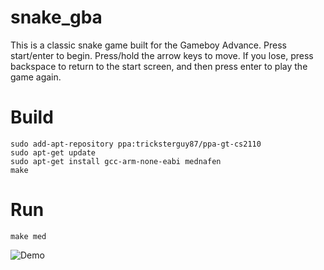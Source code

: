 snake_gba
=========
This is a classic snake game built for the Gameboy Advance.
Press start/enter to begin. 
Press/hold the arrow keys to move.
If you lose, press backspace to return to the start screen, and then press enter to play the game again.

# Build
    sudo add-apt-repository ppa:tricksterguy87/ppa-gt-cs2110
    sudo apt-get update
    sudo apt-get install gcc-arm-none-eabi mednafen
    make
# Run
    make med
![Demo](https://media.giphy.com/media/iddrhNaOUVV6cDqBf5/giphy.gif)
